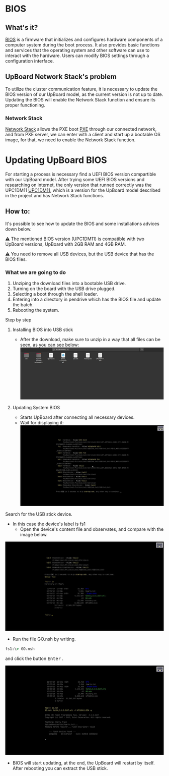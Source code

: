 # BIOS

## What's it?
 [BIOS](https://en.wikipedia.org/wiki/BIOS, "BIOS Description") is a firmware that initializes and configures hardware components of a computer system during the boot process. It also provides basic functions and services that the operating system and other software can use to interact with the hardware. Users can modify BIOS settings through a configuration interface. 

## UpBoard Network Stack's problem

To utilize the cluster communication feature, it is necessary to update the BIOS version of our UpBoard model, as the current version is not up to date. Updating the BIOS will enable the Network Stack function and ensure its proper functioning.

### Network Stack

 [Network Stack](https://en.wikipedia.org/wiki/Protocol_stack) allows the PXE boot [PXE](https://en.wikipedia.org/wiki/Preboot_Execution_Environment) through our connected network, and from PXE server, we can enter with a client and start up a bootable OS image, for that, we need to enable the Network Stack function.

# Updating UpBoard BIOS

For starting a process is necessary find a UEFI BIOS version compartible with our UpBoard model. After trying some UEFI BIOS versions and researching on internet, the only version that runned  correctly was the UPC1DM11 [UPC1DM11](https://downloads.up-community.org/download/up-board-uefi-bios-upc1dm11/), which is a version for the UpBoard model described in the project and has Network Stack functions.

## How to:
It's possible to see how to update the BIOS and some installations advices down below.

 :warning:
 The mentioned BIOS version (UPC1DM11) is compatible with two UpBoard versions, UpBoard with 2GB RAM and 4GB RAM.

 :warning:
 You need to remove all USB devices, but the USB device that has the BIOS files. 


### What we are going to do


1. Unziping the download files into a bootable USB drive. 
1. Turning on the board with the USB drive plugged.
1. Selecting a boot through the shell loader.
1. Entering into a directory in pendrive which has the BIOS file and update the batch.
1. Rebooting the system.

Step by step

1. Installing BIOS into USB stick
    - After the download, make sure to unzip in a way that all files can be seen, as you can see below:
![BIOS image](images/bios1.jpg)

2. Updating System BIOS
    - Starts UpBoard after connecting all necessary devices.
    - Wait for displaying it:
![BIOS image](images/bios2.jpg)

Search for the USB stick device.
- In this case the device's label is fs1
    - Open the device's content file and observates, and compare with the image below.

![BIOS image](images/bios3.jpg)

- Run the file GO.nsh by writing.


```bat
fs1:\> GO.nsh
```
    
and click the button  <kbd>Enter</kbd> .

![BIOS image](images/bios4.jpg)

- BIOS will start updating, at the end, the UpBoard will restart by itself. After rebooting you can extract the USB stick.

